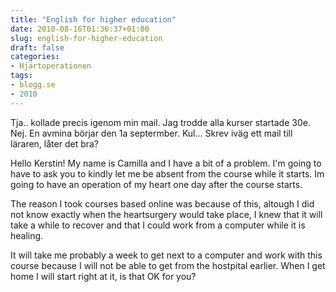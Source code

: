 ```yaml
---
title: "English for higher education"
date: 2010-08-16T01:36:37+01:00
slug: english-for-higher-education
draft: false
categories:
- Hjärtoperationen
tags:
- blogg.se
- 2010
---
```

Tja.. kollade precis igenom min mail. Jag trodde alla kurser startade 30e. Nej. En avmina börjar den 1a septermber. Kul... Skrev iväg ett mail till läraren, låter det bra?  
  
Hello Kerstin! My name is Camilla and I have a bit of a problem. I'm going to have to ask you to kindly let me be absent from the course while it starts. Im going to have an operation of my heart one day after the course starts.  
  
The reason I took courses based online was because of this, altough I did not know exactly when the heartsurgery would take place, I knew that it will take a while to recover and that I could work from a computer while it is healing.  
  
It will take me probably a week to get next to a computer and work with this course because I will not be able to get from the hostpital earlier. When I get home I will start right at it, is that OK for you?